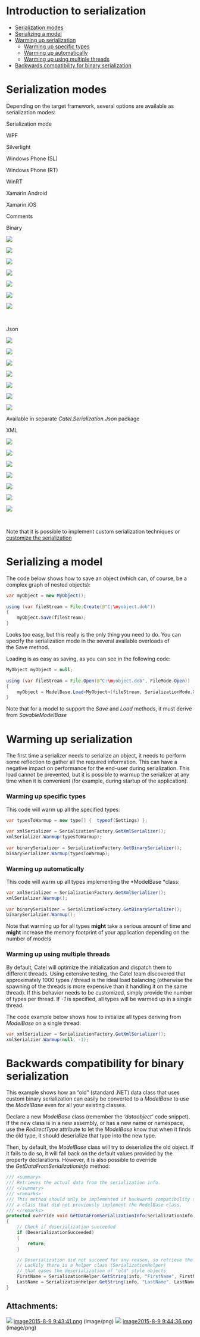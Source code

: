 # Introduction to serialization

-   [Serialization modes](#Introductiontoserialization-Serializationmodes)
-   [Serializing a model](#Introductiontoserialization-Serializingamodel)
-   [Warming up serialization](#Introductiontoserialization-Warmingupserialization)
    -   [Warming up specific types](#Introductiontoserialization-Warmingupspecifictypes)
    -   [Warming up automatically](#Introductiontoserialization-Warmingupautomatically)
    -   [Warming up using multiple threads](#Introductiontoserialization-Warmingupusingmultiplethreads)
-   [Backwards compatibility for binary serialization](#Introductiontoserialization-Backwardscompatibilityforbinaryserialization)

# Serialization modes

Depending on the target framework, several options are available as serialization modes:

Serialization mode

WPF

Silverlight

Windows Phone (SL)

Windows Phone (RT)

WinRT

Xamarin.Android

Xamarin.iOS

Comments

Binary

![](attachments/2359393/2621500.png)

![](attachments/2359393/2621501.png)

![](attachments/2359393/2621501.png)

![](attachments/2359393/2621501.png)

![](attachments/2359393/2621501.png)

![](attachments/2359393/2621501.png)

![](attachments/2359393/2621501.png)

 

Json

![](attachments/2359393/2621500.png)

![](attachments/2359393/2621500.png)

![](attachments/2359393/2621500.png)

![](attachments/2359393/2621500.png)

![](attachments/2359393/2621500.png)

![](attachments/2359393/2621500.png)

![](attachments/2359393/2621500.png)

Available in separate *Catel.Serialization.Json* package

XML

![](attachments/2359393/2621500.png)

![](attachments/2359393/2621500.png)

![](attachments/2359393/2621500.png)

![](attachments/2359393/2621500.png)

![](attachments/2359393/2621500.png)

![](attachments/2359393/2621500.png)

![](attachments/2359393/2621500.png)

 

Note that it is possible to implement custom serialization techniques or [customize the serialization](Customizing_serialization)

# Serializing a model

The code below shows how to save an object (which can, of course, be a complex graph of nested objects):

``` {.java data-syntaxhighlighter-params="brush: java; gutter: false; theme: Confluence" data-theme="Confluence" style="brush: java; gutter: false; theme: Confluence"}
var myObject = new MyObject();
 
using (var fileStream = File.Create(@"C:\myobject.dob"))
{
    myObject.Save(fileStream);
}
```

Looks too easy, but this really is the only thing you need to do. You can specify the serialization mode in the several available overloads of the Save method.

Loading is as easy as saving, as you can see in the following code:

``` {.java data-syntaxhighlighter-params="brush: java; gutter: false; theme: Confluence" data-theme="Confluence" style="brush: java; gutter: false; theme: Confluence"}
MyObject myObject = null;
 
using (var fileStream = File.Open(@"C:\myobject.dob", FileMode.Open))
{
    myObject = ModelBase.Load<MyObject>(fileStream, SerializationMode.Xml);    
}
```

Note that for a model to support the *Save* and *Load* methods, it must derive from *SavableModelBase*

# Warming up serialization

The first time a serializer needs to serialize an object, it needs to perform some reflection to gather all the required information. This can have a negative impact on performance for the end-user during serialization. This load cannot be prevented, but it is possible to warmup the serializer at any time when it is convenient (for example, during startup of the application).

### Warming up specific types

This code will warm up all the specified types:

``` {.java data-syntaxhighlighter-params="brush: java; gutter: false; theme: Confluence" data-theme="Confluence" style="brush: java; gutter: false; theme: Confluence"}
var typesToWarmup = new type[] {  typeof(Settings) };
 
var xmlSerializer = SerializationFactory.GetXmlSerializer();
xmlSerializer.Warmup(typesToWarmup);
 
var binarySerializer = SerializationFactory.GetBinarySerializer();
binarySerializer.Warmup(typesToWarmup);
```

### Warming up automatically

This code will warm up all types implementing the *ModelBase *class:

``` {.java data-syntaxhighlighter-params="brush: java; gutter: false; theme: Confluence" data-theme="Confluence" style="brush: java; gutter: false; theme: Confluence"}
var xmlSerializer = SerializationFactory.GetXmlSerializer();
xmlSerializer.Warmup();
 
var binarySerializer = SerializationFactory.GetBinarySerializer();
binarySerialzier.Warmup();
```

Note that warming up for all types **might** take a serious amount of time and **might** increase the memory footprint of your application depending on the number of models

### Warming up using multiple threads

By default, Catel will optimize the initialization and dispatch them to different threads. Using extensive testing, the Catel team discovered that approximately 1000 types / thread is the ideal load balancing (otherwise the spawning of the threads is more expensive than it handling it on the same thread). If this behavior needs to be customized, simply provide the number of types per thread. If *-1* is specified, all types will be warmed up in a single thread.

The code example below shows how to initialize all types deriving from *ModelBase* on a single thread:

``` {.java data-syntaxhighlighter-params="brush: java; gutter: false; theme: Confluence" data-theme="Confluence" style="brush: java; gutter: false; theme: Confluence"}
var xmlSerializer = SerializationFactory.GetXmlSerializer();
xmlSerialzier.Warmup(null, -1);
```

# Backwards compatibility for binary serialization

This example shows how an “old” (standard .NET) data class that uses custom binary serialization can easily be converted to a *ModelBase* to use the *ModelBase* even for all your existing classes.

Declare a new *ModelBase* class (remember the *‘dataobject’* code snippet). If the new class is in a new assembly, or has a new name or namespace, use the *RedirectType* attribute to let the *ModelBase* know that when it finds the old type, it should deserialize that type into the new type.

Then, by default, the *ModelBase* class will try to deserialize the old object. If it fails to do so, it will fall back on the default values provided by the property declarations. However, it is also possible to override the *GetDataFromSerializationInfo* method:

``` {.java data-syntaxhighlighter-params="brush: java; gutter: false; theme: Confluence" data-theme="Confluence" style="brush: java; gutter: false; theme: Confluence"}
/// <summary>
/// Retrieves the actual data from the serialization info.
/// </summary>
/// <remarks>
/// This method should only be implemented if backwards compatibility should be implemented for
/// a class that did not previously implement the ModelBase class.
/// </remarks>
protected override void GetDataFromSerializationInfo(SerializationInfo info)
{
    // Check if deserialization succeeded
    if (DeserializationSucceeded)
    {
        return;
    }

    // Deserialization did not succeed for any reason, so retrieve the values manually
    // Luckily there is a helper class (SerializationHelper) 
    // that eases the deserialization of "old" style objects
    FirstName = SerializationHelper.GetString(info, "FirstName", FirstNameProperty.GetDefaultValue());
    LastName = SerializationHelper.GetString(info, "LastName", LastNameProperty.GetDefaultValue());
}
```

## Attachments:

![](images/icons/bullet_blue.gif) [image2015-8-9 9:43:41.png](attachments/8028162/48889861.png) (image/png)
 ![](images/icons/bullet_blue.gif) [image2015-8-9 9:44:36.png](attachments/8028162/48889862.png) (image/png)


